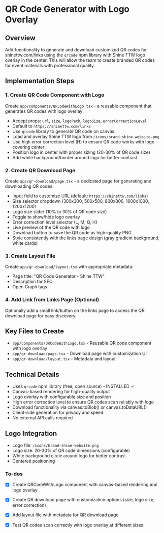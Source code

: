 <!-- 88374f88-15e6-4bb8-b98c-8d31e3327208 6d80472e-5154-4d28-8d09-02d61d2bcf66 -->
# QR Code Generator with Logo Overlay

## Overview

Add functionality to generate and download customized QR codes for shinettw.com/links using the `qrcode` npm library with Shine TTW logo overlay in the center. This will allow the team to create branded QR codes for event materials with professional quality.

## Implementation Steps

### 1. Create QR Code Component with Logo

Create `app/components/QRCodeWithLogo.tsx` - a reusable component that generates QR codes with logo overlay:

- Accept props: `url`, `size`, `logoPath`, `logoSize`, `errorCorrectionLevel`
- Default to `https://shinettw.com/links`
- Use `qrcode` library to generate QR code on canvas
- Load and overlay Shine TTW logo from `/icons/brand-shine-website.png`
- Use high error correction level (H) to ensure QR code works with logo covering center
- Position logo in center with proper sizing (20-30% of QR code size)
- Add white background/border around logo for better contrast

### 2. Create QR Download Page

Create `app/qr-download/page.tsx` - a dedicated page for generating and downloading QR codes:

- Input field to customize URL (default: `https://shinettw.com/links`)
- Size selector dropdown (300x300, 500x500, 800x800, 1000x1000, 1200x1200)
- Logo size slider (10% to 30% of QR code size)
- Toggle to show/hide logo overlay
- Error correction level selector (L, M, Q, H)
- Live preview of the QR code with logo
- Download button to save the QR code as high-quality PNG
- Style consistently with the links page design (gray gradient background, white cards)

### 3. Create Layout File

Create `app/qr-download/layout.tsx` with appropriate metadata:

- Page title: "QR Code Generator - Shine TTW"
- Description for SEO
- Open Graph tags

### 4. Add Link from Links Page (Optional)

Optionally add a small link/button on the links page to access the QR download page for easy discovery.

## Key Files to Create

- `app/components/QRCodeWithLogo.tsx` - Reusable QR code component with logo overlay
- `app/qr-download/page.tsx` - Download page with customization UI
- `app/qr-download/layout.tsx` - Metadata and layout

## Technical Details

- Uses `qrcode` npm library (free, open source) - INSTALLED ✓
- Canvas-based rendering for high-quality output
- Logo overlay with configurable size and position
- High error correction level to ensure QR codes scan reliably with logo
- Download functionality via canvas.toBlob() or canvas.toDataURL()
- Client-side generation for privacy and speed
- No external API calls required

## Logo Integration

- Logo file: `/icons/brand-shine-website.png`
- Logo size: 20-30% of QR code dimensions (configurable)
- White background circle around logo for better contrast
- Centered positioning

### To-dos

- [x] Create QRCodeWithLogo component with canvas-based rendering and logo overlay
- [x] Create QR download page with customization options (size, logo size, error correction)
- [x] Add layout file with metadata for QR download page
- [x] Test QR codes scan correctly with logo overlay at different sizes

